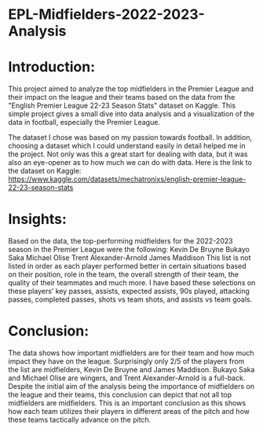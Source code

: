 # EPL-Midfielders-2022-2023-Analysis

# Introduction:
This project aimed to analyze the top midfielders in the Premier League and their impact on the league and their teams based on the data from the "English Premier League 22-23 Season Stats" dataset on Kaggle. This simple project gives a small dive into data analysis and a visualization of the data in football, especially the Premier League.

The dataset I chose was based on my passion towards football. In addition, choosing a dataset which I could understand easily in detail helped me in the project. Not only was this a great start for dealing with data, but it was also an eye-opener as to how much we can do with data. 
Here is the link to the dataset on Kaggle:
https://www.kaggle.com/datasets/mechatronixs/english-premier-league-22-23-season-stats

# Insights:
Based on the data, the top-performing midfielders for the 2022-2023 season in the Premier League were the following:
Kevin De Bruyne
Bukayo Saka
Michael Olise
Trent Alexander-Arnold
James Maddison
This list is not listed in order as each player performed better in certain situations based on their position, role in the team, the overall strength of their team, the quality of their teammates and much more. I have based these selections on these players’ key passes, assists, expected assists, 90s played, attacking passes, completed passes, shots vs team shots, and assists vs team goals. 

# Conclusion:
The data shows how important midfielders are for their team and how much impact they have on the league. Surprisingly only 2/5 of the players from the list are midfielders, Kevin De Bruyne and James Maddison. Bukayo Saka and Michael Olise are wingers, and Trent Alexander-Arnold is a full-back. Despite the initial aim of the analysis being the importance of midfielders on the league and their teams, this conclusion can depict that not all top midfielders are midfielders. This is an important conclusion as this shows how each team utilizes their players in different areas of the pitch and how these teams tactically advance on the pitch. 
 



